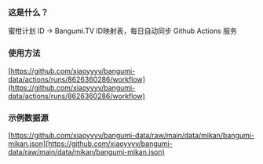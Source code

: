 ### 这是什么？
蜜柑计划 ID -> Bangumi.TV ID映射表，每日自动同步 Github Actions 服务

### 使用方法
[https://github.com/xiaoyvyv/bangumi-data/actions/runs/8626360286/workflow](https://github.com/xiaoyvyv/bangumi-data/actions/runs/8626360286/workflow)

### 示例数据源
[https://github.com/xiaoyvyv/bangumi-data/raw/main/data/mikan/bangumi-mikan.json](https://github.com/xiaoyvyv/bangumi-data/raw/main/data/mikan/bangumi-mikan.json)